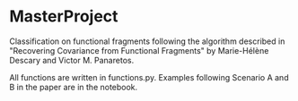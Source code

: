 # MasterProject
Classification on functional fragments following the algorithm described in "Recovering Covariance from Functional Fragments" by Marie-Hélène Descary and Victor M. Panaretos.

All functions are written in functions.py. Examples following Scenario A and B in the paper are in the notebook.


